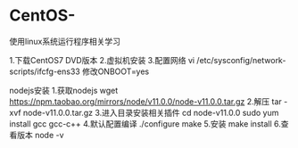 # CentOS-
使用linux系统运行程序相关学习

1.下载CentOS7 DVD版本
2.虚拟机安装
3.配置网络
vi /etc/sysconfig/network-scripts/ifcfg-ens33
修改ONBOOT=yes



nodejs安装
1.获取nodejs
wget https://npm.taobao.org/mirrors/node/v11.0.0/node-v11.0.0.tar.gz
2.解压
tar -xvf node-v11.0.0.tar.gz
3.进入目录安装相关插件
cd node-v11.0.0
sudo yum install gcc gcc-c++
4.默认配置编译
./configure
make
5.安装
make install
6.查看版本
node -v
